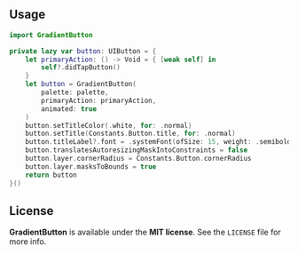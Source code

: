 ## Usage

```swift
import GradientButton

private lazy var button: UIButton = {
    let primaryAction: () -> Void = { [weak self] in
        self?.didTapButton()
    }
    let button = GradientButton(
        palette: palette,
        primaryAction: primaryAction,
        animated: true
    )
    button.setTitleColor(.white, for: .normal)
    button.setTitle(Constants.Button.title, for: .normal)
    button.titleLabel?.font = .systemFont(ofSize: 15, weight: .semibold)
    button.translatesAutoresizingMaskIntoConstraints = false
    button.layer.cornerRadius = Constants.Button.cornerRadius
    button.layer.masksToBounds = true
    return button
}()

```

## License

**GradientButton** is available under the **MIT license**. See the `LICENSE` file for more info.
